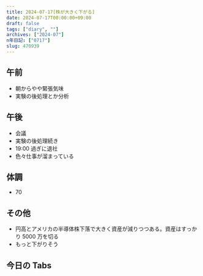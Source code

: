 ```yaml
---
title: 2024-07-17[株が大きく下がる]
date: 2024-07-17T00:00:00+09:00
draft: false
tags: ["diary", ""]
archives: ["2024-07"]
n年日記: ["0717"]
slug: 470939
---
```


## 午前

- 朝からやや緊張気味
- 実験の後処理とか分析

## 午後

- 会議
- 実験の後処理続き
- 19:00 過ぎに退社
- 色々仕事が溜まっている

## 体調

- 70

## その他

- 円高とアメリカの半導体株下落で大きく資産が減りつつある。資産はすっかり 5000 万を切る
- もっと下がりそう

## 今日の Tabs
